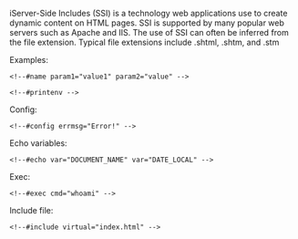 iServer-Side Includes (SSI) is a technology web applications use to create dynamic content on HTML pages. SSI is supported by many popular web servers such as Apache and IIS. The use of SSI can often be inferred from the file extension. Typical file extensions include .shtml, .shtm, and .stm

Examples:
```ssi
<!--#name param1="value1" param2="value" -->
```

```ssi
<!--#printenv -->
```

Config:
```ssi
<!--#config errmsg="Error!" -->
```

Echo variables:
```ssi
<!--#echo var="DOCUMENT_NAME" var="DATE_LOCAL" -->
```

Exec:
```ssi
<!--#exec cmd="whoami" -->
```

Include file:
```ssi
<!--#include virtual="index.html" -->
```

